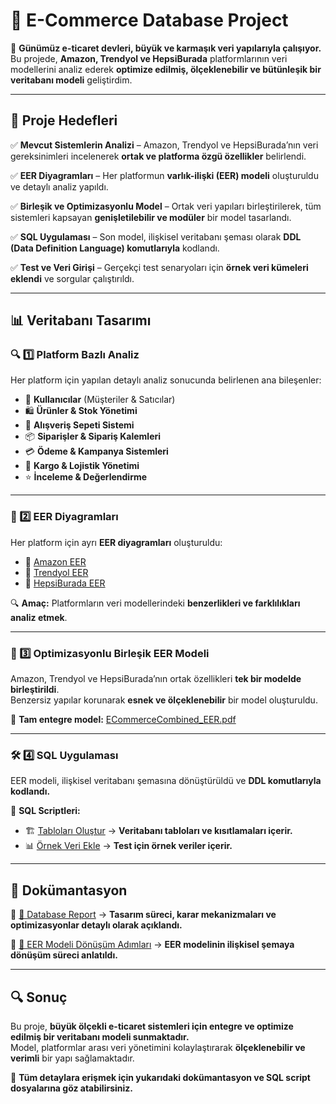 # 🚀 E-Commerce Database Project  

📌 **Günümüz e-ticaret devleri, büyük ve karmaşık veri yapılarıyla çalışıyor.**  
Bu projede, **Amazon, Trendyol ve HepsiBurada** platformlarının veri modellerini analiz ederek **optimize edilmiş, ölçeklenebilir ve bütünleşik bir veritabanı modeli** geliştirdim.  

---

## 🎯 Proje Hedefleri  

✅ **Mevcut Sistemlerin Analizi** – Amazon, Trendyol ve HepsiBurada’nın veri gereksinimleri incelenerek **ortak ve platforma özgü özellikler** belirlendi.  

✅ **EER Diyagramları** – Her platformun **varlık-ilişki (EER) modeli** oluşturuldu ve detaylı analiz yapıldı.  

✅ **Birleşik ve Optimizasyonlu Model** – Ortak veri yapıları birleştirilerek, tüm sistemleri kapsayan **genişletilebilir ve modüler** bir model tasarlandı.  

✅ **SQL Uygulaması** – Son model, ilişkisel veritabanı şeması olarak **DDL (Data Definition Language) komutlarıyla** kodlandı.  

✅ **Test ve Veri Girişi** – Gerçekçi test senaryoları için **örnek veri kümeleri eklendi** ve sorgular çalıştırıldı.  

---

## 📊 Veritabanı Tasarımı  

### 🔍 1️⃣ Platform Bazlı Analiz  

Her platform için yapılan detaylı analiz sonucunda belirlenen ana bileşenler:  

- 👥 **Kullanıcılar** (Müşteriler & Satıcılar)  
- 🛍️ **Ürünler & Stok Yönetimi**  
- 🛒 **Alışveriş Sepeti Sistemi**  
- 📦 **Siparişler & Sipariş Kalemleri**  
- 💳 **Ödeme & Kampanya Sistemleri**  
- 🚚 **Kargo & Lojistik Yönetimi**  
- ⭐ **İnceleme & Değerlendirme**  

---

### 📌 2️⃣ EER Diyagramları  

Her platform için ayrı **EER diyagramları** oluşturuldu:  

- 📄 [Amazon EER](docs/Amazon_EER.pdf)  
- 📄 [Trendyol EER](docs/Trendyol_EER.pdf)  
- 📄 [HepsiBurada EER](docs/HepsiBurada_EER.pdf)  

🔍 **Amaç:** Platformların veri modellerindeki **benzerlikleri ve farklılıkları analiz etmek**.  

---

### 🔄 3️⃣ Optimizasyonlu Birleşik EER Modeli  

Amazon, Trendyol ve HepsiBurada’nın ortak özellikleri **tek bir modelde birleştirildi**.  
Benzersiz yapılar korunarak **esnek ve ölçeklenebilir** bir model oluşturuldu.  

📄 **Tam entegre model:** [ECommerceCombined_EER.pdf](docs/ECommerceCombined_EER.pdf)  

---

### 🛠️ 4️⃣ SQL Uygulaması  

EER modeli, ilişkisel veritabanı şemasına dönüştürüldü ve **DDL komutlarıyla kodlandı.**  

📜 **SQL Scriptleri:**  
- 🏗️ [Tabloları Oluştur](sql/create_tables.sql) → **Veritabanı tabloları ve kısıtlamaları içerir.**  
- 📊 [Örnek Veri Ekle](sql/insert_sample_data.sql) → **Test için örnek veriler içerir.**  

---

## 📖 Dokümantasyon  

📄 [📘 Database Report](docs/Database_Report.pdf) → **Tasarım süreci, karar mekanizmaları ve optimizasyonlar detaylı olarak açıklandı.**  

📄 [📑 EER Modeli Dönüşüm Adımları](docs/MappingAllSteps.pdf) → **EER modelinin ilişkisel şemaya dönüşüm süreci anlatıldı.**  

---

## 🔍 Sonuç  

Bu proje, **büyük ölçekli e-ticaret sistemleri için entegre ve optimize edilmiş bir veritabanı modeli sunmaktadır.**  
Model, platformlar arası veri yönetimini kolaylaştırarak **ölçeklenebilir ve verimli** bir yapı sağlamaktadır.  

📌 **Tüm detaylara erişmek için yukarıdaki dokümantasyon ve SQL script dosyalarına göz atabilirsiniz.**  
